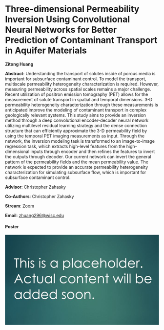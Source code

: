 # Three-dimensional Permeability Inversion Using Convolutional Neural Networks for Better Prediction of Contaminant Transport in Aquifer Materials

**Zitong Huang**

**Abstract**: Understanding the transport of solutes inside of porous media is important for subsurface contaminant control. To model the transport, multiscale permeability heterogeneity characterization is required. However, measuring permeability across spatial scales remains a major challenge. Recent utilization of positron emission tomography (PET) allows for the measurement of solute transport in spatial and temporal dimensions. 3-D permeability heterogeneity characterization through these measurements is anticipated improve the modeling of contaminant transport in complex geologically relevant systems. This study aims to provide an inversion method through a deep convolutional encoder-decoder neural network utilizing multilevel residual learning strategy and the dense connection structure that can efficiently approximate the 3-D permeability field by using the temporal PET imaging measurements as input. Through the network, the inversion modeling task is transformed to an image-to-image regression task, which extracts high-level features from the high-dimensional inputs through encoder and then refines the features to invert the outputs through decoder. Our current network can invert the general pattern of the permeability fields and the mean permeability value. The network is expected to provide an accurate permeability heterogeneity characterization for simulating subsurface flow, which is important for subsurface contaminant control.



**Advisor**: Christopher Zahasky

**Co-Authors**: Christopher Zahasky

**Stream**: [Zoom](https://uwmadison.zoom.us/meeting#/test11111)

**Email**: [zhuang296@wisc.edu](mailto:zhuang296@wisc.edu)

#### Poster
[![zhuang_thumb](../../img/zhuang_thumb.jpg)](../../docs/zhuang.pdf)
